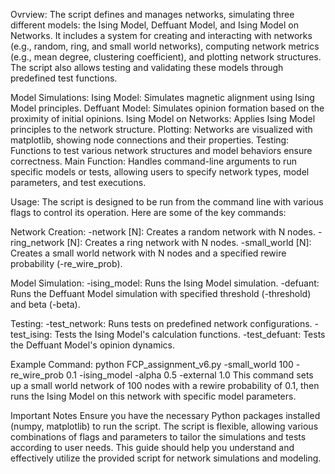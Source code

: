Ovrview:
The script defines and manages networks, simulating three different models: the Ising Model, Deffuant Model, and Ising Model on Networks. It includes a system for creating and interacting with networks (e.g., random, ring, and small world networks), computing network metrics (e.g., mean degree, clustering coefficient), and plotting network structures. The script also allows testing and validating these models through predefined test functions.

Model Simulations:
Ising Model: Simulates magnetic alignment using Ising Model principles.
Deffuant Model: Simulates opinion formation based on the proximity of initial opinions.
Ising Model on Networks: Applies Ising Model principles to the network structure.
Plotting: Networks are visualized with matplotlib, showing node connections and their properties.
Testing: Functions to test various network structures and model behaviors ensure correctness.
Main Function: Handles command-line arguments to run specific models or tests, allowing users to specify network types, model parameters, and test executions.

Usage:
The script is designed to be run from the command line with various flags to control its operation. Here are some of the key commands:

Network Creation:
-network [N]: Creates a random network with N nodes.
-ring_network [N]: Creates a ring network with N nodes.
-small_world [N]: Creates a small world network with N nodes and a specified rewire probability (-re_wire_prob).

Model Simulation:
-ising_model: Runs the Ising Model simulation.
-defuant: Runs the Deffuant Model simulation with specified threshold (-threshold) and beta (-beta).

Testing:
-test_network: Runs tests on predefined network configurations.
-test_ising: Tests the Ising Model's calculation functions.
-test_defuant: Tests the Deffuant Model's opinion dynamics.

Example Command:
python FCP_assignment_v6.py -small_world 100 -re_wire_prob 0.1 -ising_model -alpha 0.5 -external 1.0
This command sets up a small world network of 100 nodes with a rewire probability of 0.1, then runs the Ising Model on this network with specific model parameters.

Important Notes
Ensure you have the necessary Python packages installed (numpy, matplotlib) to run the script.
The script is flexible, allowing various combinations of flags and parameters to tailor the simulations and tests according to user needs.
This guide should help you understand and effectively utilize the provided script for network simulations and modeling.
